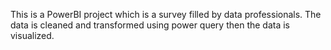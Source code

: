 This is a PowerBI project which is a survey filled by data professionals. The data is cleaned and transformed using power query then the data is visualized.
